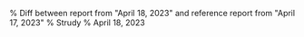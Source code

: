 % Diff between report from "April 18, 2023" and reference report from "April 17, 2023"
% Strudy
% April 18, 2023


